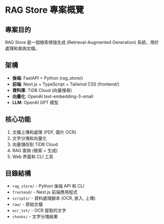 # RAG Store 專案概覽

## 專案目的
RAG Store 是一個檢索增強生成 (Retrieval-Augmented Generation) 系統，用於處理和查詢文檔。

## 架構
- **後端**: FastAPI + Python (rag_store/)
- **前端**: Next.js + TypeScript + Tailwind CSS (frontend/)  
- **資料庫**: TiDB Cloud (向量搜尋)
- **向量化**: OpenAI text-embedding-3-small
- **LLM**: OpenAI GPT 模型

## 核心功能
1. 文檔上傳和處理 (PDF, 圖片 OCR)
2. 文字分塊和向量化
3. 向量儲存到 TiDB Cloud
4. RAG 查詢 (檢索 + 生成)
5. Web 界面和 CLI 工具

## 目錄結構
- `rag_store/` - Python 後端 API 和 CLI
- `frontend/` - Next.js 前端應用程式
- `scripts/` - 資料處理腳本 (OCR, 嵌入, 上傳)
- `raw/` - 原始文檔
- `ocr_txt/` - OCR 提取的文字
- `chunks/` - 文字分塊結果